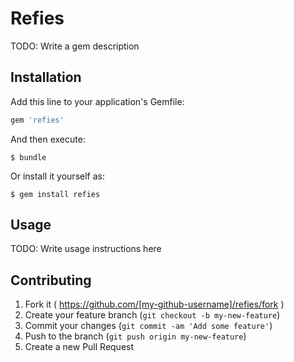 # Refies

TODO: Write a gem description

## Installation

Add this line to your application's Gemfile:

```ruby
gem 'refies'
```

And then execute:

    $ bundle

Or install it yourself as:

    $ gem install refies

## Usage

TODO: Write usage instructions here

## Contributing

1. Fork it ( https://github.com/[my-github-username]/refies/fork )
2. Create your feature branch (`git checkout -b my-new-feature`)
3. Commit your changes (`git commit -am 'Add some feature'`)
4. Push to the branch (`git push origin my-new-feature`)
5. Create a new Pull Request
